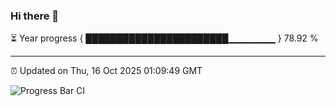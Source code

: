 ### Hi there 👋

⏳ Year progress { ███████████████████████▁▁▁▁▁▁▁ } 78.92 %

---

⏰ Updated on Thu, 16 Oct 2025 01:09:49 GMT

![Progress Bar CI](https://github.com/liununu/liununu/workflows/Progress%20Bar%20CI/badge.svg)

